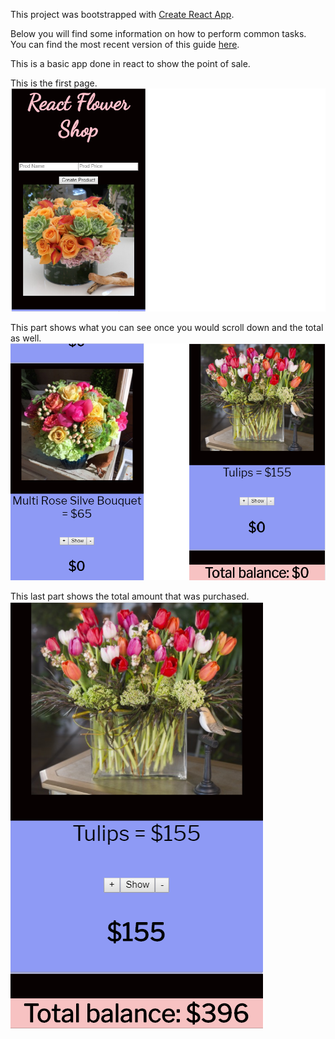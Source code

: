 This project was bootstrapped with [Create React App](https://github.com/facebookincubator/create-react-app).

Below you will find some information on how to perform common tasks.<br>
You can find the most recent version of this guide [here](https://github.com/facebookincubator/create-react-app/blob/master/packages/react-scripts/template/README.md).

This is a basic app done in react to show the point of sale.

This is the first page.
![alt-text](reactflowershop.png)

This part shows what you can see once you would scroll down and the total as well. 
![alt-text](reactsecond.png)

This last part shows the total amount that was purchased.
![alt-text](reacttotal.png)
